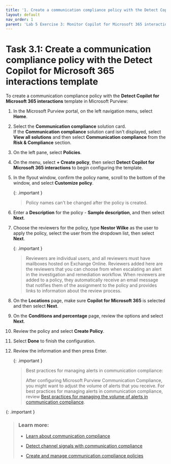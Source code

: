 ```yaml
---
title: '1. Create a communication compliance policy with the Detect Copilot for Microsoft 365 interactions template'
layout: default
nav_order: 1
parent: 'Lab 5 Exercise 3: Monitor Copilot for Microsoft 365 interactions with communication compliance'
---
```


# Task 3.1: Create a communication compliance policy with the Detect Copilot for Microsoft 365 interactions template

To create a communication compliance policy with the **Detect Copilot for Microsoft 365 interactions** template in Microsoft Purview:

1. In the Microsoft Purview portal, on the left navigation menu, select **Home**.

1. Select the **Communication compliance** solution card.  
    If the **Communication compliance** solution card isn't displayed, select **View all solutions** and then select **Communication compliance** from the **Risk & Compliance** section.

1. On the left pane, select **Policies**.

1. On the menu, select **+ Create policy**, then select **Detect Copilot for Microsoft 365 interactions** to begin configuring the template.

1. In the flyout window, confirm the policy name, scroll to the bottom of the window, and select **Customize policy**.

    {: .important }
    > Policy names can't be changed after the policy is created.

1. Enter a **Description** for the policy - **Sample description**, and then select **Next**.


1. Choose the reviewers for the policy, type **Nestor Wilke** as the user to apply the policy, select the user from the dropdown list, then select **Next**.

    {: .important }
    > Reviewers are individual users, and all reviewers must have mailboxes hosted on Exchange Online. Reviewers added here are the reviewers that you can choose from when escalating an alert in the investigation and remediation workflow. When reviewers are added to a policy, they automatically receive an email message that notifies them of the assignment to the policy and provides links to information about the review process.

1. On the **Locations** page, make sure **Copilot for Microsoft 365** is selected and then select **Next**.

1. On the **Conditions and percentage** page, review the options and select **Next**.

1. Review the policy and select **Create Policy**.

1. Select **Done** to finish the configuration.

1. Review the information and then press Enter.

    {: .important }
    > Best practices for managing alerts in communication compliance:
    >
    > After configuring Microsoft Purview Communication Compliance, you might want to adjust the volume of alerts that you receive. For best  practices for managing alerts in communication compliance, review [Best practices for managing the volume of alerts in communication compliance](https://learn.microsoft.com/purview/communication-compliance-alerts-best-practices "Best practices for managing the volume of alerts in   communication compliance").

{: .important }
> ### Learn more:
>
> - [Learn about communication compliance](https://learn.microsoft.com/purview/communication-compliance "Learn about communication compliance")
>
> - [Detect channel signals with communication compliance](https://learn.microsoft.com/purview/communication-compliance-channels "Detect channel signals with communication compliance")
>
> - [Create and manage communication compliance policies](https://learn.microsoft.com/purview/communication-compliance-policies "Create and manage communication compliance policies")